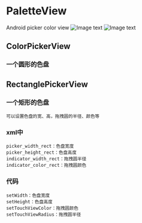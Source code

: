 # PaletteView
Android picker color view
![Image text](https://raw.githubusercontent.com/pzhj1216/PaletteView/master/image/_20181126120019.png)
![Image text](https://raw.githubusercontent.com/pzhj1216/PaletteView/master/image/_20181126120015.png)
## ColorPickerView
### 一个圆形的色盘

## RectanglePickerView
### 一个矩形的色盘
    可以设置色盘的宽、高，拖拽圆的半径、颜色等
### xml中
    picker_width_rect：色盘宽度
    picker_height_rect：色盘高度
    indicator_width_rect：拖拽圆半径
    indicator_color_rect：拖拽圆颜色
### 代码
    setWidth：色盘宽度
    setHeight：色盘高度
    setTouchViewColor：拖拽圆颜色
    setTouchViewRadius：拖拽圆半径



